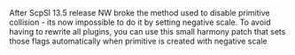 After ScpSl 13.5 release NW broke the method  used to disable primitive collision - its now impossible to do it by setting negative scale. To avoid having to rewrite all plugins, you can use this small harmony patch that sets those flags automatically  when primitive is created with negative scale
